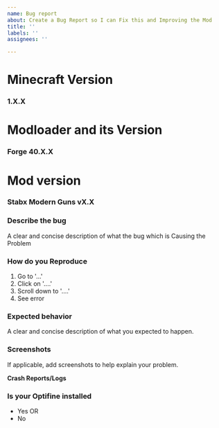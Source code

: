 ```yaml
---
name: Bug report
about: Create a Bug Report so I can Fix this and Improving the Mod
title: ''
labels: ''
assignees: ''

---
```


# Minecraft Version
### 1.X.X

# Modloader  and its  Version
 ###  Forge 40.X.X


# Mod version
 ### Stabx Modern Guns vX.X


### Describe the bug
A clear and concise description of what the bug which is Causing the Problem



### **How do you  Reproduce**
1. Go to '...'
2. Click on '....'
3. Scroll down to '....'
4. See error

### **Expected behavior**
A clear and concise description of what you expected to happen.

### **Screenshots**
If applicable, add screenshots to help explain your problem.

**Crash Reports/Logs**


### **Is your Optifine installed**
 - Yes
       OR 
 - No
